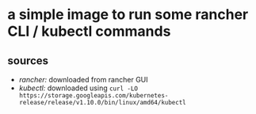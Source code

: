 
a simple image to run some rancher CLI / kubectl commands
=========================================================

sources
-------

* *rancher:* downloaded from rancher GUI
* *kubectl:* downloaded using `curl -LO https://storage.googleapis.com/kubernetes-release/release/v1.10.0/bin/linux/amd64/kubectl`

